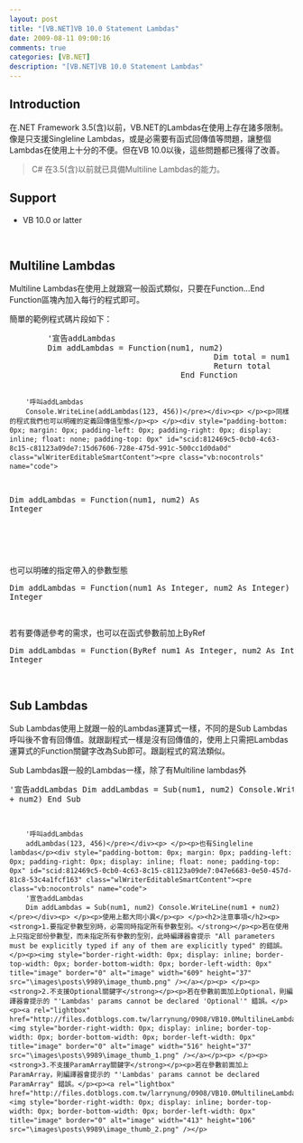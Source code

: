```yaml
---
layout: post
title: "[VB.NET]VB 10.0 Statement Lambdas"
date: 2009-08-11 09:00:16
comments: true
categories: [VB.NET]
description: "[VB.NET]VB 10.0 Statement Lambdas"
---
```

<h2>Introduction</h2><p>在.NET Framework 3.5(含)以前，VB.NET的Lambdas在使用上存在諸多限制。像是只支援Singleline Lambdas，或是必需要有函式回傳值等問題，讓整個Lambdas在使用上十分的不便。但在VB 10.0以後，這些問題都已獲得了改善。</p><blockquote><p>C# 在3.5(含)以前就已具備Multiline Lambdas的能力。</p></blockquote><h2>Support</h2><ul><li>VB 10.0 or latter</li></ul><p> </p><h2>Multiline Lambdas</h2><p>Multiline Lambdas在使用上就跟寫一般函式類似，只要在Function…End Function區塊內加入每行的程式即可。</p><p>簡單的範例程式碼片段如下：</p><div style="padding-bottom: 0px; margin: 0px; padding-left: 0px; padding-right: 0px; display: inline; float: none; padding-top: 0px" id="scid:812469c5-0cb0-4c63-8c15-c81123a09de7:e87db2cf-7c32-4c66-a6a8-27f79a9a033e" class="wlWriterEditableSmartContent"><pre class="vb:nocontrols" name="code">
        '宣告addLambdas
        Dim addLambdas = Function(num1, num2)
                                           Dim total = num1 + num2
                                           Return total
                                    End Function

        '呼叫addLambdas
        Console.WriteLine(addLambdas(123, 456))</pre></div><p> </p><p>同樣的程式我們也可以明確的定義回傳值型態</p><p> </p><div style="padding-bottom: 0px; margin: 0px; padding-left: 0px; padding-right: 0px; display: inline; float: none; padding-top: 0px" id="scid:812469c5-0cb0-4c63-8c15-c81123a09de7:15d67606-728e-475d-991c-500cc1d0da0d" class="wlWriterEditableSmartContent"><pre class="vb:nocontrols" name="code">
Dim addLambdas = Function(num1, num2) As Integer</pre></div><p> </p><p> </p><p>也可以明確的指定帶入的參數型態</p><div style="padding-bottom: 0px; margin: 0px; padding-left: 0px; padding-right: 0px; display: inline; float: none; padding-top: 0px" id="scid:812469c5-0cb0-4c63-8c15-c81123a09de7:ed97066e-93de-4cb1-920e-59b2e19fac6a" class="wlWriterEditableSmartContent"><pre class="vb:nocontrols" name="code">
Dim addLambdas = Function(num1 As Integer, num2 As Integer) As Integer</pre></div><p> </p><p>若有要傳遞參考的需求，也可以在函式參數前加上ByRef</p><div style="padding-bottom: 0px; margin: 0px; padding-left: 0px; padding-right: 0px; display: inline; float: none; padding-top: 0px" id="scid:812469c5-0cb0-4c63-8c15-c81123a09de7:7897b5a2-6cda-414f-a4c1-c7be64401e6f" class="wlWriterEditableSmartContent"><pre class="vb:nocontrols" name="code">
Dim addLambdas = Function(ByRef num1 As Integer, num2 As Integer) As Integer</pre></div><p> </p><h2>Sub Lambdas</h2><p>Sub Lambdas使用上就跟一般的Lambdas運算式一樣，不同的是Sub Lambdas呼叫後不會有回傳值。就跟副程式一樣是沒有回傳值的，使用上只需把Lambdas運算式的Function關鍵字改為Sub即可。跟副程式的寫法類似。</p><p>Sub Lambdas跟一般的Lambdas一樣，除了有Multiline lambdas外</p><div style="padding-bottom: 0px; margin: 0px; padding-left: 0px; padding-right: 0px; display: inline; float: none; padding-top: 0px" id="scid:812469c5-0cb0-4c63-8c15-c81123a09de7:db7b20b2-9dee-40e0-b1f9-e9f4345b0d94" class="wlWriterEditableSmartContent"><pre class="vb:nocontrols" name="code">
        '宣告addLambdas
        Dim addLambdas = Sub(num1, num2)
                             Console.WriteLine(num1 + num2)
                         End Sub

        '呼叫addLambdas
        addLambdas(123, 456)</pre></div><p> </p><p>也有Singleline lambdas</p><div style="padding-bottom: 0px; margin: 0px; padding-left: 0px; padding-right: 0px; display: inline; float: none; padding-top: 0px" id="scid:812469c5-0cb0-4c63-8c15-c81123a09de7:047e6683-0e50-457d-81c8-53c4a1fcf163" class="wlWriterEditableSmartContent"><pre class="vb:nocontrols" name="code">
        '宣告addLambdas
        Dim addLambdas = Sub(num1, num2) Console.WriteLine(num1 + num2)</pre></div><p> </p><p>使用上都大同小異</p><p> </p><h2>注意事項</h2><p><strong>1.要指定參數型別時，必需同時指定所有參數型別。</strong></p><p>若在使用上只指定部份參數型，而未指定所有參數的型別，此時編譯器會提示 "All parameters must be explicitly typed if any of them are explicitly typed" 的錯誤。</p><p><img style="border-right-width: 0px; display: inline; border-top-width: 0px; border-bottom-width: 0px; border-left-width: 0px" title="image" border="0" alt="image" width="609" height="37" src="\images\posts\9989\image_thumb.png" /></a></p><p> </p><p><strong>2.不支援Optional關鍵字</strong></p><p>若在參數前面加上Optional，則編譯器會提示的 "'Lambdas' params cannot be declared 'Optional'" 錯誤。</p><p><a rel="lightbox" href="http://files.dotblogs.com.tw/larrynung/0908/VB10.0MultilineLambdas_11D09/image_4.png"><img style="border-right-width: 0px; display: inline; border-top-width: 0px; border-bottom-width: 0px; border-left-width: 0px" title="image" border="0" alt="image" width="516" height="37" src="\images\posts\9989\image_thumb_1.png" /></a></p><p> </p><p><strong>3.不支援ParamArray關鍵字</strong></p><p>若在參數前面加上ParamArray，則編譯器會提示的 "'Lambdas' params cannot be declared ParamArray" 錯誤。</p><p><a rel="lightbox" href="http://files.dotblogs.com.tw/larrynung/0908/VB10.0MultilineLambdas_11D09/image_6.png"><img style="border-right-width: 0px; display: inline; border-top-width: 0px; border-bottom-width: 0px; border-left-width: 0px" title="image" border="0" alt="image" width="413" height="106" src="\images\posts\9989\image_thumb_2.png" /></p>